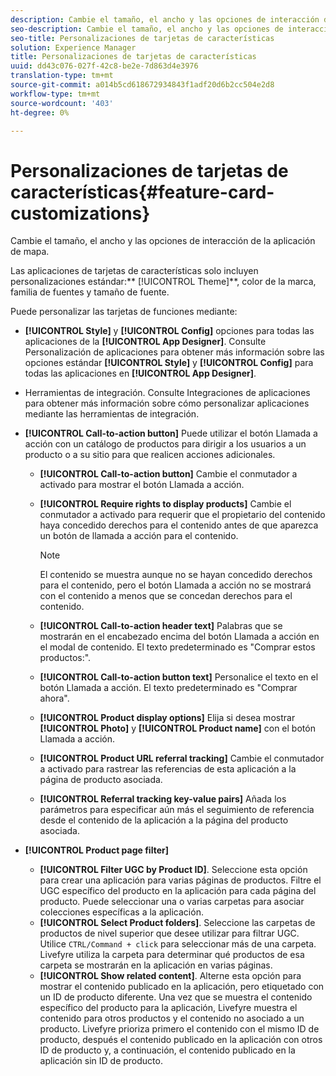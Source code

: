```yaml
---
description: Cambie el tamaño, el ancho y las opciones de interacción de la aplicación de mapa.
seo-description: Cambie el tamaño, el ancho y las opciones de interacción de la aplicación de mapa.
seo-title: Personalizaciones de tarjetas de características
solution: Experience Manager
title: Personalizaciones de tarjetas de características
uuid: dd43c076-027f-42c8-be2e-7d863d4e3976
translation-type: tm+mt
source-git-commit: a014b5cd618672934843f1adf20d6b2cc504e2d8
workflow-type: tm+mt
source-wordcount: '403'
ht-degree: 0%

---
```



# Personalizaciones de tarjetas de características{#feature-card-customizations}

Cambie el tamaño, el ancho y las opciones de interacción de la aplicación de mapa.

<!-- 
r_feature_card_customization.dita
 -->

Las aplicaciones de tarjetas de características solo incluyen personalizaciones estándar:** [!UICONTROL Theme]**, color de la marca, familia de fuentes y tamaño de fuente.

Puede personalizar las tarjetas de funciones mediante:

* **[!UICONTROL Style]** y  **[!UICONTROL Config]** opciones para todas las aplicaciones de la  **[!UICONTROL App Designer]**. Consulte Personalización de aplicaciones para obtener más información sobre las opciones estándar **[!UICONTROL Style]** y **[!UICONTROL Config]** para todas las aplicaciones en **[!UICONTROL App Designer]**.

* Herramientas de integración. Consulte Integraciones de aplicaciones para obtener más información sobre cómo personalizar aplicaciones mediante las herramientas de integración.
* **[!UICONTROL Call-to-action button]** Puede utilizar el botón Llamada a acción con un catálogo de productos para dirigir a los usuarios a un producto o a su sitio para que realicen acciones adicionales.

   * **[!UICONTROL Call-to-action button]** Cambie el conmutador a activado para mostrar el botón Llamada a acción.
   * **[!UICONTROL Require rights to display products]** Cambie el conmutador a activado para requerir que el propietario del contenido haya concedido derechos para el contenido antes de que aparezca un botón de llamada a acción para el contenido.

      >[!NOTE]
      >
      >El contenido se muestra aunque no se hayan concedido derechos para el contenido, pero el botón Llamada a acción no se mostrará con el contenido a menos que se concedan derechos para el contenido.

   * **[!UICONTROL Call-to-action header text]** Palabras que se mostrarán en el encabezado encima del botón Llamada a acción en el modal de contenido. El texto predeterminado es &quot;Comprar estos productos:&quot;.
   * **[!UICONTROL Call-to-action button text]** Personalice el texto en el botón Llamada a acción. El texto predeterminado es &quot;Comprar ahora&quot;.
   * **[!UICONTROL Product display options]** Elija si desea mostrar  **[!UICONTROL Photo]** y  **[!UICONTROL Product name]** con el botón Llamada a acción.
   * **[!UICONTROL Product URL referral tracking]** Cambie el conmutador a activado para rastrear las referencias de esta aplicación a la página de producto asociada.
   * **[!UICONTROL Referral tracking key-value pairs]** Añada los parámetros para especificar aún más el seguimiento de referencia desde el contenido de la aplicación a la página del producto asociada.

* **[!UICONTROL Product page filter]**

   * **[!UICONTROL Filter UGC by Product ID]**. Seleccione esta opción para crear una aplicación para varias páginas de productos. Filtre el UGC específico del producto en la aplicación para cada página del producto. Puede seleccionar una o varias carpetas para asociar colecciones específicas a la aplicación.
   * **[!UICONTROL Select Product folders]**. Seleccione las carpetas de productos de nivel superior que desee utilizar para filtrar UGC. Utilice `CTRL/Command + click` para seleccionar más de una carpeta. Livefyre utiliza la carpeta para determinar qué productos de esa carpeta se mostrarán en la aplicación en varias páginas.
   * **[!UICONTROL Show related content]**. Alterne esta opción para mostrar el contenido publicado en la aplicación, pero etiquetado con un ID de producto diferente. Una vez que se muestra el contenido específico del producto para la aplicación, Livefyre muestra el contenido para otros productos y el contenido no asociado a un producto. Livefyre prioriza primero el contenido con el mismo ID de producto, después el contenido publicado en la aplicación con otros ID de producto y, a continuación, el contenido publicado en la aplicación sin ID de producto.

